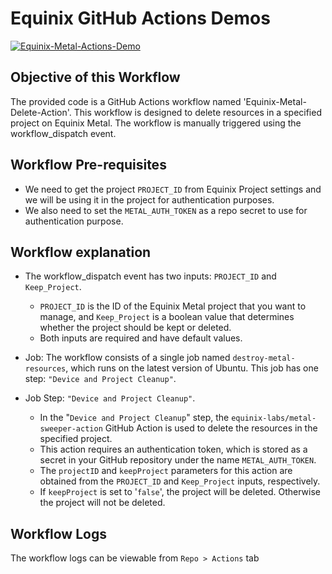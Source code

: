 # Equinix GitHub Actions Demos

[![Equinix-Metal-Actions-Demo](https://github.com/chefgs/equinix_demos/actions/workflows/equinix_workflow.yml/badge.svg?branch=main)](https://github.com/chefgs/equinix_demos/actions/workflows/equinix_workflow.yml)

## Objective of this Workflow
The provided code is a GitHub Actions workflow named 'Equinix-Metal-Delete-Action'. This workflow is designed to delete resources in a specified project on Equinix Metal. The workflow is manually triggered using the workflow_dispatch event.

## Workflow Pre-requisites
- We need to get the project `PROJECT_ID` from Equinix Project settings and we will be using it in the project for authentication purposes. 
- We also need to set the `METAL_AUTH_TOKEN` as a repo secret to use for authentication purpose.


## Workflow explanation
- The workflow_dispatch event has two inputs: `PROJECT_ID` and `Keep_Project`. 
  - `PROJECT_ID` is the ID of the Equinix Metal project that you want to manage, and `Keep_Project` is a boolean value that determines whether the project should be kept or deleted. 
  - Both inputs are required and have default values.

- Job: The workflow consists of a single job named `destroy-metal-resources`, which runs on the latest version of Ubuntu. This job has one step: `"Device and Project Cleanup"`.

- Job Step: `"Device and Project Cleanup"`.
  - In the "`Device and Project Cleanup`" step, the `equinix-labs/metal-sweeper-action` GitHub Action is used to delete the resources in the specified project. 
  - This action requires an authentication token, which is stored as a secret in your GitHub repository under the name `METAL_AUTH_TOKEN`. 
  - The `projectID` and `keepProject` parameters for this action are obtained from the `PROJECT_ID` and `Keep_Project` inputs, respectively. 
  - If `keepProject` is set to '`false`', the project will be deleted. Otherwise the project will not be deleted.

## Workflow Logs
The workflow logs can be viewable from `Repo > Actions` tab
